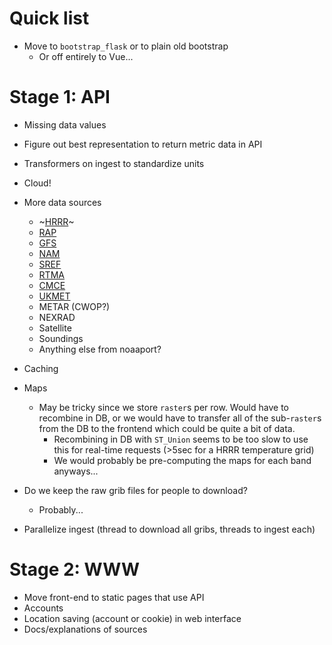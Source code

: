 # Quick list
* Move to `bootstrap_flask` or to plain old bootstrap
    * Or off entirely to Vue...

# Stage 1: API
* Missing data values
* Figure out best representation to return metric data in API
* Transformers on ingest to standardize units
* Cloud!
* More data sources
    * ~[HRRR](http://www.nco.ncep.noaa.gov/pmb/products/hrrr/)~
    * [RAP](http://www.nco.ncep.noaa.gov/pmb/products/rap/)
    * [GFS](http://www.nco.ncep.noaa.gov/pmb/products/gfs/)
    * [NAM](http://www.nco.ncep.noaa.gov/pmb/products/nam/)
    * [SREF](http://www.nco.ncep.noaa.gov/pmb/products/sref/)
    * [RTMA](http://www.nco.ncep.noaa.gov/pmb/products/rtma/)
    * [CMCE](http://www.nco.ncep.noaa.gov/pmb/products/cmcens/)
    * [UKMET](http://www.nco.ncep.noaa.gov/pmb/products/ukmet/)
    * METAR (CWOP?)
    * NEXRAD
    * Satellite
    * Soundings
    * Anything else from noaaport?

* Caching
* Maps
    * May be tricky since we store `raster`s per row. Would have to recombine in DB, or we would have to transfer all of the sub-`raster`s from the DB to the frontend which could be quite a bit of data.
        * Recombining in DB with `ST_Union` seems to be too slow to use this for real-time requests (>5sec for a HRRR temperature grid)
        * We would probably be pre-computing the maps for each band anyways...
* Do we keep the raw grib files for people to download?
    * Probably...
* Parallelize ingest (thread to download all gribs, threads to ingest each)

# Stage 2: WWW
* Move front-end to static pages that use API
* Accounts
* Location saving (account or cookie) in web interface
* Docs/explanations of sources

